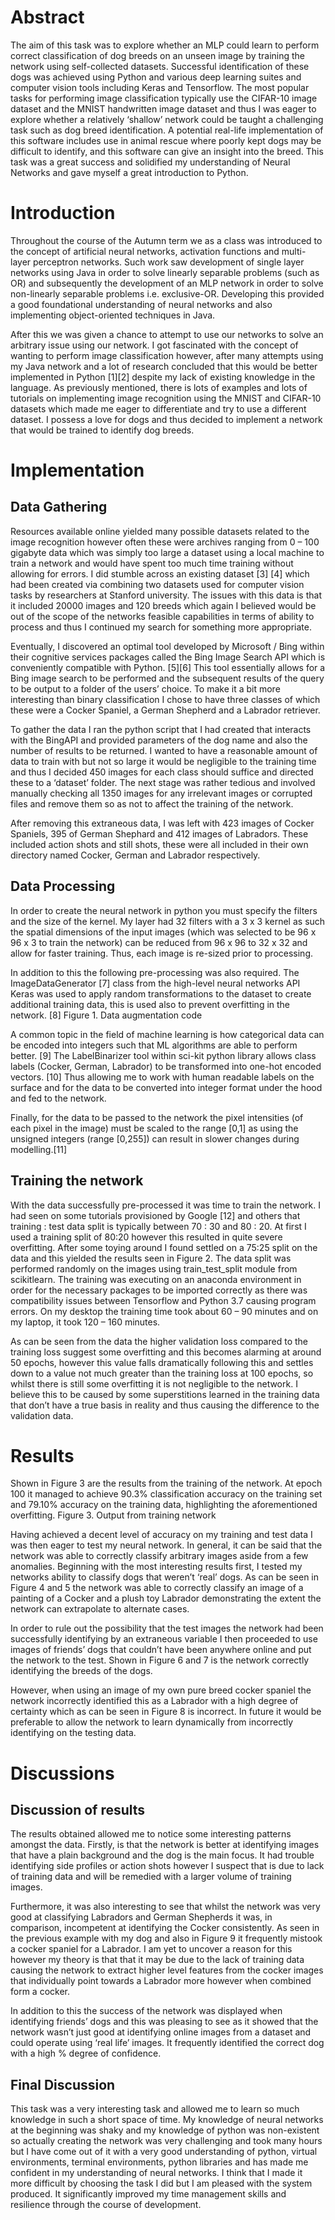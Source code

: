 # Abstract

The aim of this task was to explore whether an MLP could learn to perform correct classification of dog breeds on an unseen image by training the network using self-collected datasets. Successful identification of these dogs was achieved using Python and various deep learning suites and computer vision tools including Keras and Tensorflow. The most popular tasks for performing image classification typically use the CIFAR-10 image dataset and the MNIST handwritten image dataset and thus I was eager to explore whether a relatively ‘shallow’ network could be taught a challenging task such as dog breed identification. A potential real-life implementation of this software includes use in animal rescue where poorly kept dogs may be difficult to identify, and this software can give an insight into the breed. This task was a great success and solidified my understanding of Neural Networks and gave myself a great introduction to Python.


# Introduction

Throughout the course of the Autumn term we as a class was introduced to the concept of artificial neural networks, activation functions and multi-layer perceptron networks. Such work saw development of single layer networks using Java in order to solve linearly separable problems (such as OR) and subsequently the development of an MLP network in order to solve non-linearly separable problems i.e. exclusive-OR. Developing this provided a good foundational understanding of neural networks and also implementing object-oriented techniques in Java.

After this we was given a chance to attempt to use our networks to solve an arbitrary issue using our network. I got fascinated with the concept of wanting to perform image classification however, after many attempts using my Java network and a lot of research concluded that this would be better implemented in Python [1][2] despite my lack of existing knowledge in the language. As previously mentioned, there is lots of examples and lots of tutorials on implementing image recognition using the MNIST and CIFAR-10 datasets which made me eager to differentiate and try to use a different dataset. I possess a love for dogs and thus decided to implement a network that would be trained to identify dog breeds.

# Implementation
## Data Gathering

  Resources available online yielded many possible datasets related to the image recognition however often these were archives ranging from 0 – 100 gigabyte data which was simply too large a dataset using a local machine to train a network and would have spent too much time training without allowing for errors. I did stumble across an existing dataset [3] [4] which had been created via combining two datasets used for computer vision tasks by researchers at Stanford university. The issues with this data is that it included 20000 images and 120 breeds which again I believed would be out of the scope of the networks feasible capabilities in terms of ability to process and thus I continued my search for something more appropriate.
  
  Eventually, I discovered an optimal tool developed by Microsoft / Bing within their cognitive services packages called the Bing Image Search API which is conveniently compatible with Python. [5][6] This tool essentially allows for a Bing image search to be performed and the subsequent results of the query to be output to a folder of the users’ choice. To make it a bit more interesting than binary classification I chose to have three classes of which these were a Cocker Spaniel, a German Shepherd and a Labrador retriever.
  
  To gather the data I ran the python script that I had created that interacts with the BingAPI and provided parameters of the dog name and also the number of results to be returned. I wanted to have a reasonable amount of data to train with but not so large it would be negligible to the training time and thus I decided 450 images for each class should suffice and directed these to a ‘dataset’ folder. The next stage was rather tedious and involved manually checking all 1350 images for any irrelevant images or corrupted files and remove them so as not to affect the training of the network.
  
  After removing this extraneous data, I was left with 423 images of Cocker Spaniels, 395 of German Shephard and 412 images of Labradors. These included action shots and still shots, these were all included in their own directory named Cocker, German and Labrador respectively.

## Data Processing

  In order to create the neural network in python you must specify the filters and the size of the kernel. My layer had 32 filters with a 3 x 3 kernel as such the spatial dimensions of the input images (which was selected to be 96 x 96 x 3 to train the network) can be reduced from 96 x 96 to 32 x 32 and allow for faster training. Thus, each image is re-sized prior to processing.
  
  In addition to this the following pre-processing was also required. The ImageDataGenerator [7] class from the high-level neural networks API Keras was used to apply random transformations to the dataset to create additional training data, this is used also to prevent overfitting in the network. [8]
Figure 1. Data augmentation code
  
  A common topic in the field of machine learning is how categorical data can be encoded into integers such that ML algorithms are able to perform better. [9] The LabelBinarizer tool within sci-kit python library allows class labels (Cocker, German, Labrador) to be transformed into one-hot encoded vectors. [10] Thus allowing me to work with human readable labels on the surface and for the data to be converted into integer format under the hood and fed to the network.
  
  Finally, for the data to be passed to the network the pixel intensities (of each pixel in the image) must be scaled to the range [0,1] as using the unsigned integers (range [0,255]) can result in slower changes during modelling.[11]

## Training the network

  With the data successfully pre-processed it was time to train the network. I had seen on some tutorials provisioned by Google [12] and others that training : test data split is typically between 70 : 30 and 80 : 20. At first I used a training split of 80:20 however this resulted in quite severe overfitting. After some toying around I found settled on a 75:25 split on the data and this yielded the results seen in Figure 2. The data split was performed randomly on the images using train_test_split module from scikitlearn. The training was executing on an anaconda environment in order for the necessary packages to be imported correctly as there was compatibility issues between Tensorflow and Python 3.7 causing program errors. On my desktop the training time took about 60 – 90 minutes and on my laptop, it took 120 – 160 minutes.
  
  As can be seen from the data the higher validation loss compared to the training loss suggest some overfitting and this becomes alarming at around 50 epochs, however this value falls dramatically following this and settles down to a value not much greater than the training loss at 100 epochs, so whilst there is still some overfitting it is not negligible to the network. I believe this to be caused by some superstitions learned in the training data that don’t have a true basis in reality and thus causing the difference to the validation data.

# Results

  Shown in Figure 3 are the results from the training of the network. At epoch 100 it managed to achieve 90.3% classification accuracy on the training set and 79.10% accuracy on the training data, highlighting the aforementioned overfitting.
Figure 3. Output from training network
  
  Having achieved a decent level of accuracy on my training and test data I was then eager to test my neural network. In general, it can be said that the network was able to correctly classify arbitrary images aside from a few anomalies. Beginning with the most interesting results first, I tested my networks ability to classify dogs that weren’t ‘real’ dogs. As can be seen in Figure 4 and 5 the network was able to correctly classify an image of a painting of a Cocker and a plush toy Labrador demonstrating the extent the network can extrapolate to alternate cases.
  
  In order to rule out the possibility that the test images the network had been successfully identifying by an extraneous variable I then proceeded to use images of friends’ dogs that couldn’t have been anywhere online and put the network to the test. Shown in Figure 6 and 7 is the network correctly identifying the breeds of the dogs.
  
  However, when using an image of my own pure breed cocker spaniel the network incorrectly identified this as a Labrador with a high degree of certainty which as can be seen in Figure 8 is incorrect. In future it would be preferable to allow the network to learn dynamically from incorrectly identifying on the testing data.

# Discussions
## Discussion of results

  The results obtained allowed me to notice some interesting patterns amongst the data. Firstly, is that the network is better at identifying images that have a plain background and the dog is the main focus. It had trouble identifying side profiles or action shots however I suspect that is due to lack of training data and will be remedied with a larger volume of training images.
  
  Furthermore, it was also interesting to see that whilst the network was very good at classifying Labradors and German Shepherds it was, in comparison, incompetent at identifying the Cocker consistently. As seen in the previous example with my dog and also in Figure 9 it frequently mistook a cocker spaniel for a Labrador. I am yet to uncover a reason for this however my theory is that that it may be due to the lack of training data causing the network to extract higher level features from the cocker images that individually point towards a Labrador more however when combined form a cocker.
  
  In addition to this the success of the network was displayed when identifying friends’ dogs and this was pleasing to see as it showed that the network wasn’t just good at identifying online images from a dataset and could operate using ‘real life’ images. It frequently identified the correct dog with a high % degree of confidence.
  
 ## Final Discussion
 
 This task was a very interesting task and allowed me to learn so much knowledge in such a short space of time. My knowledge of neural networks at the beginning was shaky and my knowledge of python was non-existent so actually creating the network was very challenging and took many hours but I have come out of it with a very good understanding of python, virtual environments, terminal environments, python libraries and has made me confident in my understanding of neural networks. I think that I made it more difficult by choosing the task I did but I am pleased with the system produced. It significantly improved my time management skills and resilience through the course of development.

